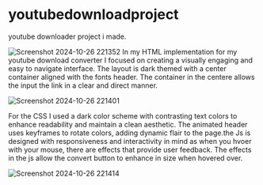 # youtubedownloadproject
youtube downloader project i made.


![Screenshot 2024-10-26 221352](https://github.com/user-attachments/assets/c598037f-9ced-4620-b6c7-870867b1e21f)
In my HTML implementation for my youtube download converter I focused on creating a visually engaging and easy to navigate interface. The layout is dark themed with a center container aligned with the fonts header. The container in the centere allows the input the link in a clear and direct manner.


![Screenshot 2024-10-26 221401](https://github.com/user-attachments/assets/1bf1066d-88ac-4bca-bbfd-479d293bf373)

For the CSS I used a dark color scheme with contrasting text colors to enhance readability and maintain a clean aesthetic. The animated header uses keyframes to rotate colors, adding dynamic flair to the page.the Js is designed with responsiveness and interactivity in mind as when you hvoer with your mouse, there are effects that provide user feedback. The effects in the js allow the convert button to enhance in size when hovered over.


![Screenshot 2024-10-26 221414](https://github.com/user-attachments/assets/a6a2ce90-48b8-4cf0-9184-63afb02a0aa0)





